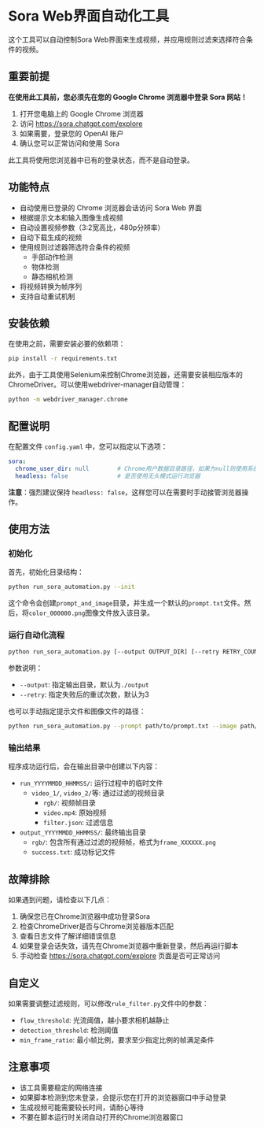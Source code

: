 # Sora Web界面自动化工具

这个工具可以自动控制Sora Web界面来生成视频，并应用规则过滤来选择符合条件的视频。

## 重要前提

**在使用此工具前，您必须先在您的 Google Chrome 浏览器中登录 Sora 网站！**

1. 打开您电脑上的 Google Chrome 浏览器
2. 访问 https://sora.chatgpt.com/explore
3. 如果需要，登录您的 OpenAI 账户
4. 确认您可以正常访问和使用 Sora

此工具将使用您浏览器中已有的登录状态，而不是自动登录。

## 功能特点

- 自动使用已登录的 Chrome 浏览器会话访问 Sora Web 界面
- 根据提示文本和输入图像生成视频
- 自动设置视频参数（3:2宽高比，480p分辨率）
- 自动下载生成的视频
- 使用规则过滤器筛选符合条件的视频
  - 手部动作检测
  - 物体检测
  - 静态相机检测
- 将视频转换为帧序列
- 支持自动重试机制

## 安装依赖

在使用之前，需要安装必要的依赖项：

```bash
pip install -r requirements.txt
```

此外，由于工具使用Selenium来控制Chrome浏览器，还需要安装相应版本的ChromeDriver。可以使用webdriver-manager自动管理：

```bash
python -m webdriver_manager.chrome
```

## 配置说明

在配置文件 `config.yaml` 中，您可以指定以下选项：

```yaml
sora:
  chrome_user_dir: null        # Chrome用户数据目录路径，如果为null则使用系统默认位置
  headless: false              # 是否使用无头模式运行浏览器
```

**注意**：强烈建议保持 `headless: false`，这样您可以在需要时手动接管浏览器操作。

## 使用方法

### 初始化

首先，初始化目录结构：

```bash
python run_sora_automation.py --init
```

这个命令会创建`prompt_and_image`目录，并生成一个默认的`prompt.txt`文件。然后，将`color_000000.png`图像文件放入该目录。

### 运行自动化流程

```bash
python run_sora_automation.py [--output OUTPUT_DIR] [--retry RETRY_COUNT]
```

参数说明：
- `--output`: 指定输出目录，默认为`./output`
- `--retry`: 指定失败后的重试次数，默认为3

也可以手动指定提示文件和图像文件的路径：

```bash
python run_sora_automation.py --prompt path/to/prompt.txt --image path/to/color_000000.png
```

### 输出结果

程序成功运行后，会在输出目录中创建以下内容：

- `run_YYYYMMDD_HHMMSS/`: 运行过程中的临时文件
  - `video_1/`, `video_2/`等: 通过过滤的视频目录
    - `rgb/`: 视频帧目录
    - `video.mp4`: 原始视频
    - `filter.json`: 过滤信息
- `output_YYYYMMDD_HHMMSS/`: 最终输出目录
  - `rgb/`: 包含所有通过过滤的视频帧，格式为`frame_XXXXXX.png`
  - `success.txt`: 成功标记文件

## 故障排除

如果遇到问题，请检查以下几点：

1. 确保您已在Chrome浏览器中成功登录Sora
2. 检查ChromeDriver是否与Chrome浏览器版本匹配
3. 查看日志文件了解详细错误信息
4. 如果登录会话失效，请先在Chrome浏览器中重新登录，然后再运行脚本
5. 手动检查 https://sora.chatgpt.com/explore 页面是否可正常访问

## 自定义

如果需要调整过滤规则，可以修改`rule_filter.py`文件中的参数：

- `flow_threshold`: 光流阈值，越小要求相机越静止
- `detection_threshold`: 检测阈值
- `min_frame_ratio`: 最小帧比例，要求至少指定比例的帧满足条件

## 注意事项

- 该工具需要稳定的网络连接
- 如果脚本检测到您未登录，会提示您在打开的浏览器窗口中手动登录
- 生成视频可能需要较长时间，请耐心等待
- 不要在脚本运行时关闭自动打开的Chrome浏览器窗口 